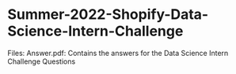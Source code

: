 # Summer-2022-Shopify-Data-Science-Intern-Challenge
Files:
Answer.pdf: Contains the answers for the Data Science Intern Challenge Questions

